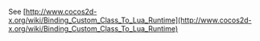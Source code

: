 See [http://www.cocos2d-x.org/wiki/Binding_Custom_Class_To_Lua_Runtime](http://www.cocos2d-x.org/wiki/Binding_Custom_Class_To_Lua_Runtime)